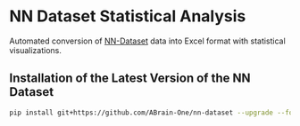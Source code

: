 # NN Dataset Statistical Analysis

<p>Automated conversion of <a href="https://github.com/ABrain-One/nn-dataset" target="_blank" rel="noopener noreferrer">NN-Dataset</a> data into Excel format with statistical visualizations.</p>

## Installation of the Latest Version of the NN Dataset

```bash
pip install git+https://github.com/ABrain-One/nn-dataset --upgrade --force --extra-index-url https://download.pytorch.org/whl/cu124
```

